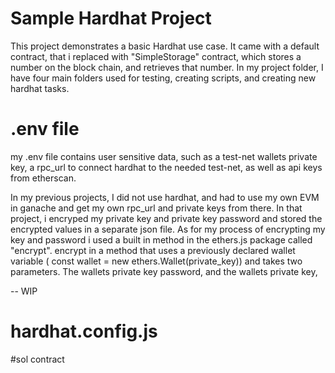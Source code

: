 # Sample Hardhat Project

This project demonstrates a basic Hardhat use case. It came with a default contract, that i replaced with "SimpleStorage" contract, which stores a number on the block chain, and retrieves that number. In my project folder, I have four main folders used for testing, creating scripts, and creating new hardhat tasks. 

# .env file

my .env file contains user sensitive data, such as a test-net wallets private key, a rpc_url to connect hardhat to the needed test-net, as well as api keys from etherscan. 

In my previous projects, I did not use hardhat, and had to use my own EVM in ganache and get my own rpc_url and private keys from there. In that project, i encryped my private key and private key password and stored the encrypted values in a separate json file. As for my process of encrypting my key and password i used a built in method in the ethers.js package called "encrypt". encrypt in a method that uses a previously declared wallet variable ( const wallet = new ethers.Wallet(private_key)) and takes two parameters. The wallets private key password, and the wallets private key, 

-- WIP

# hardhat.config.js
#sol contract
